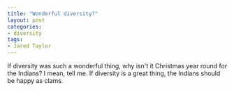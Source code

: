 ```yaml
---
title: "Wonderful diversity?"
layout: post
categories:
- diversity
tags:
- Jared Taylor
---
```


If diversity was such a wonderful thing, why isn't it Christmas year round for the Indians? I mean, tell me. If diversity is a great thing, the Indians should be happy as clams.